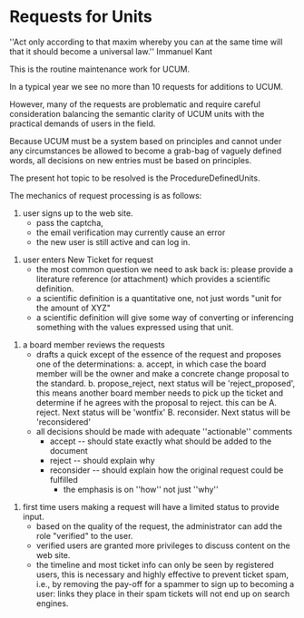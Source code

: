 # Requests for Units

''Act only according to that maxim whereby you can at the same time will
that it should become a universal law.'' Immanuel Kant

This is the routine maintenance work for UCUM.

In a typical year we see no more than 10 requests for additions to UCUM.

However, many of the requests are problematic and require careful
consideration balancing the semantic clarity of UCUM units with the
practical demands of users in the field.

Because UCUM must be a system based on principles and cannot under any
circumstances be allowed to become a grab-bag of vaguely defined words,
all decisions on new entries must be based on principles.

The present hot topic to be resolved is the ProcedureDefinedUnits.

The mechanics of request processing is as follows:

1.  user signs up to the web site.
      - pass the captcha,
      - the email verification may currently cause an error
      - the new user is still active and can log in.

<!-- end list -->

1.  user enters New Ticket for request
      - the most common question we need to ask back is: please provide
        a literature reference (or attachment) which provides a
        scientific definition.
      - a scientific definition is a quantitative one, not just words
        "unit for the amount of XYZ"
      - a scientific definition will give some way of converting or
        inferencing something with the values expressed using that unit.

<!-- end list -->

1.  a board member reviews the requests
      - drafts a quick except of the essence of the request and proposes
        one of the determinations: a. accept, in which case the board
        member will be the owner and make a concrete change proposal to
        the standard. b. propose\_reject, next status will be
        'reject\_proposed', this means another board member needs to
        pick up the ticket and determine if he agrees with the proposal
        to reject. this can be A. reject. Next status will be 'wontfix'
        B. reconsider. Next status will be 'reconsidered'
      - all decisions should be made with adequate ''actionable''
        comments
          - accept -- should state exactly what should be added to the
            document
          - reject -- should explain why
          - reconsider -- should explain how the original request could
            be fulfilled
              - the emphasis is on ''how'' not just ''why''

<!-- end list -->

1.  first time users making a request will have a limited status to
    provide input.
      - based on the quality of the request, the administrator can add
        the role "verified" to the user.
      - verified users are granted more privileges to discuss content on
        the web site.
      - the timeline and most ticket info can only be seen by registered
        users, this is necessary and highly effective to prevent ticket
        spam, i.e., by removing the pay-off for a spammer to sign up to
        becoming a user: links they place in their spam tickets will not
        end up on search engines.
